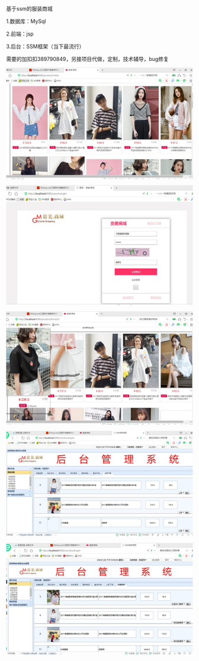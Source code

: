 基于ssm的服装商城

1.数据库：MySql

2.前端：jsp

3.后台：SSM框架（当下最流行）

需要的加扣扣389790849，另接项目代做，定制，技术辅导，bug修复


![image](https://github.com/1311236/shop/blob/main/images/3%E8%B4%B5%E7%BE%8E%E4%BC%98%E9%80%89%E6%9C%8D%E8%A3%85%E5%95%86%E5%93%81%E5%88%97%E8%A1%A8.jpg)


![image](https://github.com/1311236/shop/blob/main/images/2%E5%9F%BA%E4%BA%8Essm%E6%9C%8D%E8%A3%85%E5%95%86%E5%9C%BA%E7%94%A8%E6%88%B7%E7%99%BB%E5%BD%95.jpg)


![image](https://github.com/1311236/shop/blob/main/images/4%E5%95%86%E5%93%81%E5%88%86%E7%B1%BB%E6%9F%A5%E8%AF%A2%E5%88%97%E8%A1%A8.jpg)


![image](https://github.com/1311236/shop/blob/main/images/16%E5%95%86%E5%93%81%E4%B8%8A%E4%B8%8B%E6%9E%B6.jpg)


![image](https://github.com/1311236/shop/blob/main/images/17%E5%95%86%E5%93%81%E6%8E%A8%E8%8D%90%E8%AE%BE%E7%BD%AE.jpg)

